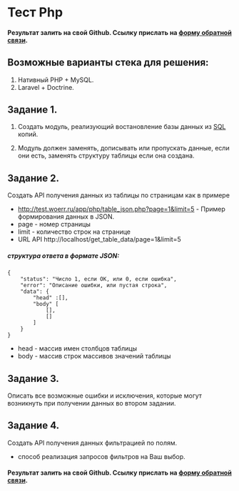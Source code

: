 # Тест Php
#### Результат залить на свой Github. Ссылку прислать на [форму обратной связи](https://forms.yandex.ru/u/5ce7aa786b6a50012c7424f4/).

## Возможные варианты стека для решения:
1. Нативный PHP + MySQL.
2. Laravel + Doctrine. 

## Задание 1.

1. Создать модуль, реализующий востановление базы данных из [SQL](https://github.com/woerr/Php-test-task/tree/master/sql) копий.

2. Модуль должен заменять, дописывать или пропускать данные, если они есть, заменять структуру таблицы если она создана.

## Задание 2.
  Создать API получения данных из таблицы по страницам как в примере
- http://test.woerr.ru/app/php/table_json.php?page=1&limit=5 - Пример формирования данных в JSON.
- page - номер страницы
- limit - количество строк на странице
- URL API http://localhost/get_table_data/page=1&limit=5

##### структура ответа в формате JSON:
```(json)
{
    "status": "Число 1, если ОК, или 0, если ошибка",
    "error": "Описание ошибки, или пустая строка",
    "data": {
        "head" :[],
        "body" [
            [],
            []
        ]
    }
}
```
- head - массив имен столбцов таблицы
- body - массив строк массивов значений таблицы

## Задание 3.
  Описать все возможные ошибки и исключения, которые могут возникнуть при получении данных во втором задании.

## Задание 4.
  Создать API получения данных фильтрацией по полям.
- способ реализация запросов фильтров на Ваш выбор.


#### Результат залить на свой Github. Ссылку прислать на [форму обратной связи](https://forms.yandex.ru/u/5ce7aa786b6a50012c7424f4/).
